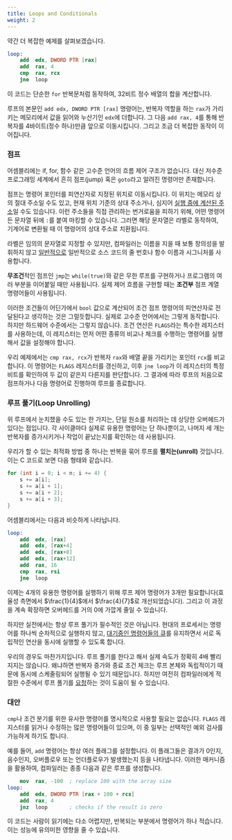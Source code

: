 ```yaml
---
title: Loops and Conditionals
weight: 2
---
```


약간 더 복잡한 예제를 살펴보겠습니다.

```nasm
loop:
    add  edx, DWORD PTR [rax]
    add  rax, 4
    cmp  rax, rcx
    jne  loop
```

이 코드는 단순한 `for` 반복문처럼 동작하여, 32비트 정수 배열의 합을 계산합니다.

루프의 본문인 `add edx, DWORD PTR [rax]` 명령어는, 반복자 역할을 하는 `rax`가 가리키는 메모리에서 값을 읽어와 누산기인 `edx`에 더합니다. 그 다음 `add rax, 4`를 통해 반복자를 4바이트(정수 하나)만큼 앞으로 이동시킵니다. 그리고 조금 더 복잡한 동작이 이어집니다.

### 점프

어셈블리에는 if, for, 함수 같은 고수준 언어의 흐름 제어 구조가 없습니다. 대신 저수준 프로그래밍 세계에서 흔히 점프(jump) 혹은 `goto`라고 알려진 명령어만 존재합니다.

점프는 명령어 포인터를 피연산자로 지정된 위치로 이동시킵니다. 이 위치는 메모리 상의 절대 주소일 수도 있고, 현재 위치 기준의 상대 주소거나, 심지어 [실행 중에 계산된 주소](../indirect)일 수도 있습니다. 이런 주소들을 직접 관리하는 번거로움을 피하기 위해, 어떤 명령어든 문자열 뒤에 `:`를 붙여 마킹할 수 있습니다. 그러면 해당 문자열은 라벨로 동작하여, 기계어로 변환될 때 이 명령어의 상대 주소로 치환됩니다.

라벨은 임의의 문자열로 지정할 수 있지만, 컴파일러는 이름을 지을 때 보통 창의성을 발휘하지 않고 [일반적으로](https://godbolt.org/z/T45x8GKa5) 일반적으로 소스 코드의 줄 번호나 함수 이름과 시그니처를 사용합니다.

**무조건**적인 점프인 `jmp`는 `while(true)`와 같은 무한 루프를 구현하거나 프로그램의 여러 부분을 이어붙일 때만 사용됩니다. 실제 제어 흐름을 구현할 때는 **조건부** 점프 계열 명령어들이 사용됩니다.

이러한 조건들이 어딘가에서 `bool` 값으로 계산되어 조건 점프 명령어의 피연산자로 전달된다고 생각하는 것은 그럴듯합니다. 실제로 고수준 언어에서는 그렇게 동작합니다. 하지만 하드웨어 수준에서는 그렇지 않습니다. 조건 연산은 `FLAGS`라는 특수한 레지스터를 사용하는데, 이 레지스터는 먼저 어떤 종류의 비교나 체크를 수행하는 명령어를 실행해서 값을 설정해야 합니다.

우리 예제에서는 `cmp rax, rcx`가 반복자 `rax`와 배열 끝을 가리키는 포인터 `rcx`를 비교합니다. 이 명령어는 `FLAGS` 레지스터를 갱신하고, 이후 `jne loop`가 이 레지스터의 특정 비트를 확인하여 두 값이 같은지 다른지를 판단합니다. 그 결과에 따라 루프의 처음으로 점프하거나 다음 명령어로 진행하여 루프를 종료합니다.

### 루프 풀기(Loop Unrolling)

위 루프에서 눈치챘을 수도 있는 한 가지는, 단일 원소를 처리하는 데 상당한 오버헤드가 있다는 점입니다. 각 사이클마다 실제로 유용한 명령어는 단 하나뿐이고, 나머지 세 개는 반복자를 증가시키거나 작업이 끝났는지를 확인하는 데 사용됩니다.

우리가 할 수 있는 최적화 방법 중 하나는 반복을 묶어 루프를 **펼치는(unroll)** 것입니다. 이는 C 코드로 보면 다음 형태와 같습니다.

```c++
for (int i = 0; i < n; i += 4) {
    s += a[i];
    s += a[i + 1];
    s += a[i + 2];
    s += a[i + 3];
}
```

어셈블리에서는 다음과 비슷하게 나타납니다.

```nasm
loop:
    add  edx, [rax]
    add  edx, [rax+4]
    add  edx, [rax+8]
    add  edx, [rax+12]
    add  rax, 16
    cmp  rax, rsi
    jne  loop
```

이제는 4개의 유용한 명령어를 실행하기 위해 루프 제어 명령어가 3개만 필요합니다(효율성 측면에서 $\frac{1}{4}$에서 $\frac{4}{7}$로 개선되었습니다). 그리고 이 과정을 계속 확장하면 오버헤드를 거의 0에 가깝게 줄일 수 있습니다. 

하지만 실전에서는 항상 루프 풀기가 필수적인 것은 아닙니다. 현대의 프로세서는 명령어를 하나씩 순차적으로 실행하지 않고, [대기중인 명령어들의 큐](/hpc/pipelining)를 유지하면서 서로 독립적인 연산을 동시에 실행할 수 있도록 합니다.

우리의 경우도 마찬가지입니다. 루프 풀기를 한다고 해서 실제 속도가 정확히 4배 빨리지지는 않습니다. 왜냐하면 반복자 증가와 종료 조건 체크는 루프 본체와 독립적이기 때문에 동시에 스케줄링되어 실행될 수 있기 때문입니다. 하지만 여전히 컴파일러에게 적절한 수준에서 루프 풀기를 [요청](/hpc/compilation/situational)하는 것이 도움이 될 수 있습니다.

### 대안

`cmp`나 조건 분기를 위한 유사한 명령어를 명시적으로 사용할 필요는 없습니다. `FLAGS` 레지스터를 읽거나 수정하는 많은 명령어들이 있으며, 이 중 일부는 선택적인 예외 검사를 가능하게 하기도 합니다.

예를 들어, `add` 명령어는 항상 여러 플래그를 설정합니다. 이 플래그들은 결과가 0인지, 음수인지, 오버플로우 또는 언더플로우가 발생했는지 등을 나타냅니다. 이러한 매커니즘을 활용하여, 컴파일러는 종종 다음과 같은 루프를 생성합니다.

```nasm
    mov  rax, -100  ; replace 100 with the array size
loop:
    add  edx, DWORD PTR [rax + 100 + rcx]
    add  rax, 4
    jnz  loop       ; checks if the result is zero
```

이 코드는 사람이 읽기에는 다소 어렵지만, 반복되는 부분에서 명령어가 하나 적습니다. 이는 성능에 유의미한 영향을 줄 수 있습니다.

<!--

### A More Complex Example

Let's do a more complicated example.

```c++
int collatz(int n) {
    int cnt = 0;
    while (n != 1) {
        cnt++;
        if (n & 2 == 1)
            n = 3 * n + 1;
        else
            n = n / 2;
    }
    return cnt;
}
```

It is a notoriously difficult math problem that seems ridiculously simple.

Make use of [lea instruction](../assembly).

E.g., if you want to make a computational experiment [Collatz conjecture](https://en.wikipedia.org/wiki/Collatz_conjecture), you may use `lea rax, [rax + rax * 2 + 1]`, and then try to `sar` it.

Another way is to check add.

Eliminating branching. Or at least making it easier for the compiler to predict which instructions are going to be executed next.

tzcnt

cmov

Need to somehow link it to branchless programming and layout article. We now have 3 places introducing the concept.

Many other operations set something in the `FLAGS` register. For example, add often. It is useful to, and then decrement or increment it to save on instruction. Like a while loop:

```
while (n--) {
    // ...
}
```

There is an important "conditional move" operation.

-->
